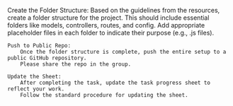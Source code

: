 Create the Folder Structure:
Based on the guidelines from the resources, create a folder structure for the project. This should include essential folders like models, controllers, routes, and config.
Add appropriate placeholder files in each folder to indicate their purpose (e.g., .js files).

    Push to Public Repo:
        Once the folder structure is complete, push the entire setup to a public GitHub repository.
        Please share the repo in the group.

    Update the Sheet:
        After completing the task, update the task progress sheet to reflect your work.
        Follow the standard procedure for updating the sheet.
